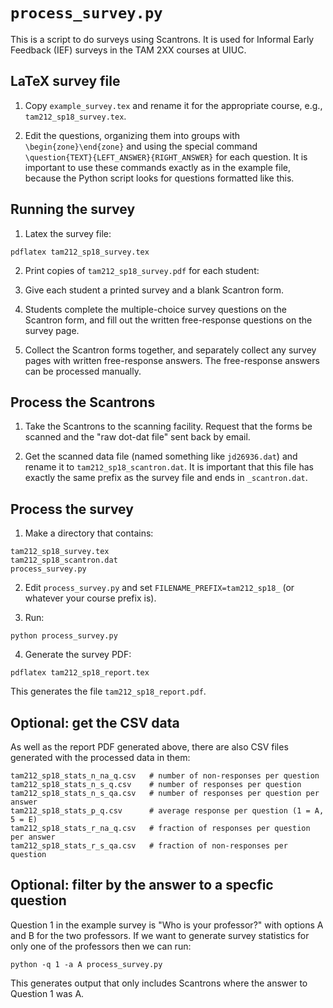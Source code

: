 # `process_survey.py`

This is a script to do surveys using Scantrons. It is used for Informal Early Feedback (IEF) surveys in the TAM 2XX courses at UIUC.


## LaTeX survey file

1. Copy `example_survey.tex` and rename it for the appropriate course, e.g., `tam212_sp18_survey.tex`.

2. Edit the questions, organizing them into groups with `\begin{zone}\end{zone}` and using the special command `\question{TEXT}{LEFT_ANSWER}{RIGHT_ANSWER}` for each question. It is important to use these commands exactly as in the example file, because the Python script looks for questions formatted like this.


## Running the survey

1. Latex the survey file:
```
pdflatex tam212_sp18_survey.tex
```

2. Print copies of `tam212_sp18_survey.pdf` for each student:

2. Give each student a printed survey and a blank Scantron form.

3. Students complete the multiple-choice survey questions on the Scantron form, and fill out the written free-response questions on the survey page.

4. Collect the Scantron forms together, and separately collect any survey pages with written free-response answers. The free-response answers can be processed manually.


## Process the Scantrons

1. Take the Scantrons to the scanning facility. Request that the forms be scanned and the "raw dot-dat file" sent back by email.

2. Get the scanned data file (named something like `jd26936.dat`) and rename it to `tam212_sp18_scantron.dat`. It is important that this file has exactly the same prefix as the survey file and ends in `_scantron.dat`.


## Process the survey

1. Make a directory that contains:
```
tam212_sp18_survey.tex
tam212_sp18_scantron.dat
process_survey.py
```

2. Edit `process_survey.py` and set `FILENAME_PREFIX=tam212_sp18_` (or whatever your course prefix is).

3. Run:
```
python process_survey.py
```

4. Generate the survey PDF:
```
pdflatex tam212_sp18_report.tex
```
This generates the file `tam212_sp18_report.pdf`.


## Optional: get the CSV data

As well as the report PDF generated above, there are also CSV files generated with the processed data in them:

```
tam212_sp18_stats_n_na_q.csv   # number of non-responses per question
tam212_sp18_stats_n_s_q.csv    # number of responses per question
tam212_sp18_stats_n_s_qa.csv   # number of responses per question per answer
tam212_sp18_stats_p_q.csv      # average response per question (1 = A, 5 = E)
tam212_sp18_stats_r_na_q.csv   # fraction of responses per question per answer
tam212_sp18_stats_r_s_qa.csv   # fraction of non-responses per question
```


## Optional: filter by the answer to a specfic question

Question 1 in the example survey is "Who is your professor?" with options A and B for the two professors. If we want to generate survey statistics for only one of the professors then we can run:
```
python -q 1 -a A process_survey.py
```
This generates output that only includes Scantrons where the answer to Question 1 was A.
